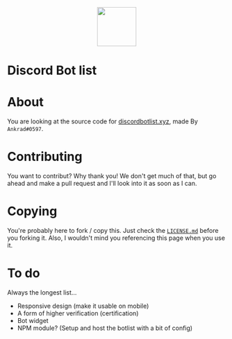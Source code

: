 <div align="center">
 <img src="https://cdn.glitch.com/923d0d4c-ddf5-4822-8cd7-b12b2c8bb20c%2Frandombot.png?1535715799649" width="90px">
</div>

Discord Bot list
=================

# About

You are looking at the source code for [discordbotlist.xyz](https://discordbotlist.xyz), made By `Ankrad#0597`.


# Contributing

You want to contribut? Why thank you! We don't get much of that, but go ahead and make a pull request and I'll look into it as soon as I can. 


# Copying

You're probably here to fork / copy this. Just check the [`LICENSE.md`](https://github.com/Sank6/discordbotlist/blob/master/LICENSE.md) before you forking it. Also, I wouldn't mind you referencing this page when you use it.  


# To do

Always the longest list...
 - Responsive design (make it usable on mobile)
 - A form of higher verification (certification)
 - Bot widget
 - NPM module? (Setup and host the botlist with a bit of config)
